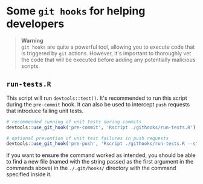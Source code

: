 # Some `git hooks` for helping developers

> **Warning**  
> `git hooks` are quite a powerful tool, allowing you to execute code that is triggered by `git` actions. However, it's important to thoroughly vet the code that will be executed before adding any potentially malicious scripts.

## `run-tests.R`

This script will run `devtools::test()`. It's recommended to run this script during the `pre-commit` hook. It can also be used to intercept `push` requests that introduce failing unit tests.

```r
# recommended running of unit tests during commits
devtools::use_git_hook('pre-commit', 'Rscript ./githooks/run-tests.R')

# optional prevention of unit test failures in push requests
devtools::use_git_hook('pre-push', 'Rscript ./githooks/run-tests.R --stop-on-fail')
```

If you want to ensure the command worked as intended, you should be able to find a new file (named with the string passed as the first argument in the commands above) in the `./.git/hooks/` directory with the command specified inside it. 
